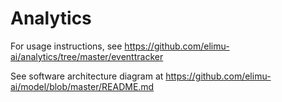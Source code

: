 # Analytics

For usage instructions, see https://github.com/elimu-ai/analytics/tree/master/eventtracker

See software architecture diagram at https://github.com/elimu-ai/model/blob/master/README.md
